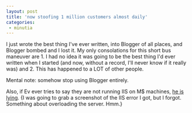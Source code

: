 ```yaml
---
layout: post
title: 'now stoofing 1 million customers almost daily'
categories:
 - minutia
---
```


I just wrote the best thing I've ever written, into Blogger of all places, and Blogger bombed and I lost it. My only consolations for this short bus maneuver are 1. I had no idea it was going to be the best thing I'd ever written when I started (and now, without a record, I'll never know if it really was) and 2. This has happened to a LOT of other people.



Mental note: somehow stop using Blogger entirely.



Also, if Ev ever tries to say they are not running IIS on M$ machines, <a href="http://www.dashes.com/anil/index.php?archives/003780.php" title="He doesn't quite say it though: ~As for the brilliant analysis that it was due to M$ software, I'm sure you're very educated on these things but...well, you're wrong.~">he is lying</a>. {I was going to grab a screenshot of the IIS error I got, but I forgot. Something about overloading the server. Hmm.}

